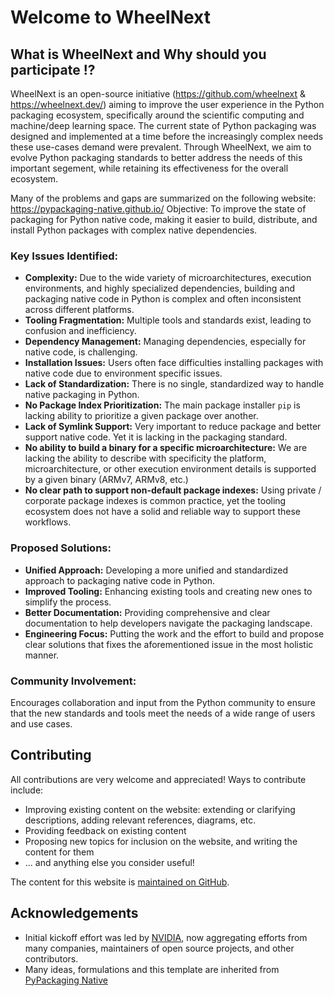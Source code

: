 
# Welcome to WheelNext

## What is WheelNext and Why should you participate !?

WheelNext is an open-source initiative (<https://github.com/wheelnext> & <https://wheelnext.dev/>) aiming to improve the
user experience in the Python packaging ecosystem, specifically around the scientific computing and machine/deep learning space.
The current state of Python packaging was designed and implemented at a time before the increasingly complex needs these use-cases demand were prevalent.
Through WheelNext, we aim to evolve Python packaging standards to better address the needs of this important segement, while retaining its effectiveness for the overall ecosystem.

Many of the problems and gaps are summarized on the following website: <https://pypackaging-native.github.io/>
Objective: To improve the state of packaging for Python native code, making it easier to build, distribute, and install
Python packages with complex native dependencies.

### Key Issues Identified:

- **Complexity:** Due to the wide variety of microarchitectures, execution environments, and highly specialized dependencies, building and packaging native code in Python is complex and often inconsistent across different platforms.
- **Tooling Fragmentation:** Multiple tools and standards exist, leading to confusion and inefficiency.
- **Dependency Management:** Managing dependencies, especially for native code, is challenging.
- **Installation Issues:** Users often face difficulties installing packages with native code due to environment
specific issues.
- **Lack of Standardization:** There is no single, standardized way to handle native packaging in Python.
- **No Package Index Prioritization:** The main package installer `pip` is lacking ability to prioritize a given package
over another.
- **Lack of Symlink Support:** Very important to reduce package and better support native code. Yet it is lacking in the
packaging standard.
- **No ability to build a binary for a specific microarchitecture:** We are lacking the ability to describe with specificity the platform,
microarchitecture, or other execution environment details is supported by a given binary (ARMv7, ARMv8, etc.)
- **No clear path to support non-default package indexes:** Using private / corporate package indexes is common
practice, yet the tooling ecosystem does not have a solid and reliable way to support these workflows.

### Proposed Solutions:

- **Unified Approach:** Developing a more unified and standardized approach to packaging native code in Python.
- **Improved Tooling:** Enhancing existing tools and creating new ones to simplify the process.
- **Better Documentation:** Providing comprehensive and clear documentation to help developers navigate the packaging landscape.
- **Engineering Focus:** Putting the work and the effort to build and propose clear solutions that fixes the
aforementioned issue in the most holistic manner.

### Community Involvement:

Encourages collaboration and input from the Python community to ensure that the new standards and tools meet the needs
of a wide range of users and use cases.

## Contributing

All contributions are very welcome and appreciated! Ways to contribute include:

- Improving existing content on the website: extending or clarifying
  descriptions, adding relevant references, diagrams, etc.
- Providing feedback on existing content
- Proposing new topics for inclusion on the website, and writing the content for them
- ... and anything else you consider useful!

The content for this website is [maintained on GitHub](https://github.com/wheelnext/wheelnext).

## Acknowledgements

- Initial kickoff effort was led by [NVIDIA](http://nvidia.com/), now aggregating efforts from many companies,
 maintainers of open source projects, and other contributors.
- Many ideas, formulations and this template are inherited from [PyPackaging Native](https://github.com/pypackaging-native/pypackaging-native)
